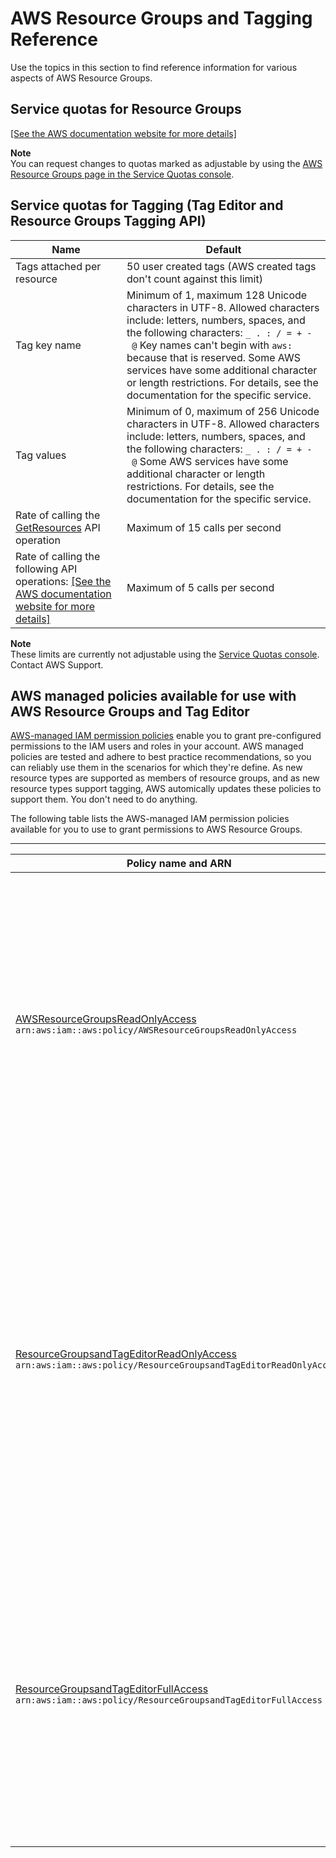 # AWS Resource Groups and Tagging Reference<a name="reference"></a>

Use the topics in this section to find reference information for various aspects of AWS Resource Groups\.

## Service quotas for Resource Groups<a name="arg-reference-quotas"></a>

[\[See the AWS documentation website for more details\]](http://docs.aws.amazon.com/ARG/latest/userguide/reference.html)

**Note**  
You can request changes to quotas marked as adjustable by using the [AWS Resource Groups page in the Service Quotas console](https://console.aws.amazon.com/servicequotas/home/services/resource-groups/quotas)\.

## Service quotas for Tagging \(Tag Editor and Resource Groups Tagging API\)<a name="taged-reference-quotas"></a>


| Name | Default | 
| --- | --- | 
|  Tags attached per resource  |  50 user created tags \(AWS created tags don't count against this limit\)  | 
|  Tag key name  |  Minimum of 1, maximum 128 Unicode characters in UTF\-8\. Allowed characters include: letters, numbers, spaces, and the following characters: `_ . : / = + - @` Key names can't begin with `aws:` because that is reserved\.  Some AWS services have some additional character or length restrictions\. For details, see the documentation for the specific service\.   | 
|  Tag values  |  Minimum of 0, maximum of 256 Unicode characters in UTF\-8\. Allowed characters include: letters, numbers, spaces, and the following characters: `_ . : / = + - @`  Some AWS services have some additional character or length restrictions\. For details, see the documentation for the specific service\.   | 
|  Rate of calling the [GetResources](https://docs.aws.amazon.com/resourcegroupstagging/latest/APIReference/API_GetResources.html) API operation  |  Maximum of 15 calls per second  | 
|  Rate of calling the following API operations: [\[See the AWS documentation website for more details\]](http://docs.aws.amazon.com/ARG/latest/userguide/reference.html)  |  Maximum of 5 calls per second  | 

**Note**  
These limits are currently not adjustable using the [Service Quotas console](https://console.aws.amazon.com/servicequotas/home/services/resource-groups/quotas)\. Contact AWS Support\.

## AWS managed policies available for use with AWS Resource Groups and Tag Editor<a name="arg-reference-managed-policies"></a>

[AWS\-managed IAM permission policies](https://docs.aws.amazon.com/IAM/latest/UserGuide/access_policies_managed-vs-inline.html#aws-managed-policies) enable you to grant pre\-configured permissions to the IAM users and roles in your account\. AWS managed policies are tested and adhere to best practice recommendations, so you can reliably use them in the scenarios for which they're define\. As new resource types are supported as members of resource groups, and as new resource types support tagging, AWS automically updates these policies to support them\. You don't need to do anything\.

The following table lists the AWS\-managed IAM permission policies available for you to use to grant permissions to AWS Resource Groups\.


****  

| Policy name and ARN | Description | 
| --- | --- | 
|  [AWSResourceGroupsReadOnlyAccess](https://console.aws.amazon.com/iam/home#/policies/arn:aws:iam::aws:policy/AWSResourceGroupsReadOnlyAccess$jsonEditor) `arn:aws:iam::aws:policy/AWSResourceGroupsReadOnlyAccess`  | Grants read\-only access to the AWS Resource Groups management console\. It includes permission to view the details of a resource, including the list of attached tags\. This policy doesn't grant permission to make any changes to resource groups or tags\. | 
|  [ResourceGroupsandTagEditorReadOnlyAccess](https://console.aws.amazon.com/iam/home#/policies/arn:aws:iam::aws:policy/ResourceGroupsandTagEditorReadOnlyAccess$jsonEditor) `arn:aws:iam::aws:policy/ResourceGroupsandTagEditorReadOnlyAccess`  | Grants read\-only access to the AWS Resource Groups management console, including the Tag Editor\. It includes permission to view the details of a resource, including its tags\. You can use the Tag Editor to view resources that match tag queries\. This policy doesn't grant permission to make any changes to resource groups or tags\. | 
|  [ResourceGroupsandTagEditorFullAccess](https://console.aws.amazon.com/iam/home#/policies/arn:aws:iam::aws:policy/ResourceGroupsandTagEditorFullAccess$jsonEditor) `arn:aws:iam::aws:policy/ResourceGroupsandTagEditorFullAccess`  | Grants full administrative access to the AWS Resource Groups management console\. It includes permissions to view, create, and modify resource groups\. It also includes permissions to view, set, and modify tags for any resources that are supported by Tag Editor\. | 